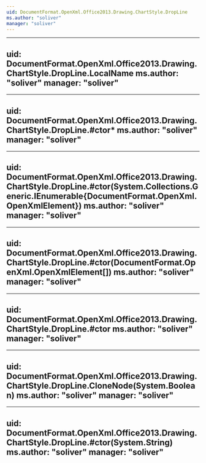 ```yaml
---
uid: DocumentFormat.OpenXml.Office2013.Drawing.ChartStyle.DropLine
ms.author: "soliver"
manager: "soliver"
---
```


---
uid: DocumentFormat.OpenXml.Office2013.Drawing.ChartStyle.DropLine.LocalName
ms.author: "soliver"
manager: "soliver"
---

---
uid: DocumentFormat.OpenXml.Office2013.Drawing.ChartStyle.DropLine.#ctor*
ms.author: "soliver"
manager: "soliver"
---

---
uid: DocumentFormat.OpenXml.Office2013.Drawing.ChartStyle.DropLine.#ctor(System.Collections.Generic.IEnumerable{DocumentFormat.OpenXml.OpenXmlElement})
ms.author: "soliver"
manager: "soliver"
---

---
uid: DocumentFormat.OpenXml.Office2013.Drawing.ChartStyle.DropLine.#ctor(DocumentFormat.OpenXml.OpenXmlElement[])
ms.author: "soliver"
manager: "soliver"
---

---
uid: DocumentFormat.OpenXml.Office2013.Drawing.ChartStyle.DropLine.#ctor
ms.author: "soliver"
manager: "soliver"
---

---
uid: DocumentFormat.OpenXml.Office2013.Drawing.ChartStyle.DropLine.CloneNode(System.Boolean)
ms.author: "soliver"
manager: "soliver"
---

---
uid: DocumentFormat.OpenXml.Office2013.Drawing.ChartStyle.DropLine.#ctor(System.String)
ms.author: "soliver"
manager: "soliver"
---
